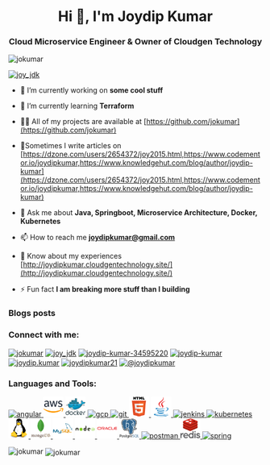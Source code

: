 <h1 align="center">Hi 👋, I'm Joydip Kumar</h1>
<h3 align="center">Cloud Microservice Engineer & Owner of Cloudgen Technology</h3>

<p align="left"> <img src="https://komarev.com/ghpvc/?username=jokumar&label=Profile%20views&color=0e75b6&style=flat" alt="jokumar" /> </p>

<p align="left"> <a href="https://twitter.com/joy_jdk" target="blank"><img src="https://img.shields.io/twitter/follow/joy_jdk?logo=twitter&style=for-the-badge" alt="joy_jdk" /></a> </p>

- 🔭 I’m currently working on **some cool stuff**

- 🌱 I’m currently learning **Terraform**

- 👨‍💻 All of my projects are available at [https://github.com/jokumar](https://github.com/jokumar)

- 📝Sometimes I write articles on [https://dzone.com/users/2654372/joy2015.html,https://www.codementor.io/joydipkumar,https://www.knowledgehut.com/blog/author/joydip-kumar](https://dzone.com/users/2654372/joy2015.html,https://www.codementor.io/joydipkumar,https://www.knowledgehut.com/blog/author/joydip-kumar)

- 💬 Ask me about **Java, Springboot, Microservice Architecture, Docker, Kubernetes**

- 📫 How to reach me **joydipkumar@gmail.com**

- 📄 Know about my experiences [http://joydipkumar.cloudgentechnology.site/](http://joydipkumar.cloudgentechnology.site/)

- ⚡ Fun fact **I am breaking more stuff than I building**

### Blogs posts
<!-- BLOG-POST-LIST:START -->
<!-- BLOG-POST-LIST:END -->

<h3 align="left">Connect with me:</h3>
<p align="left">
<a href="https://dev.to/jokumar" target="blank"><img align="center" src="https://raw.githubusercontent.com/rahuldkjain/github-profile-readme-generator/master/src/images/icons/Social/devto.svg" alt="jokumar" height="30" width="40" /></a>
<a href="https://twitter.com/joy_jdk" target="blank"><img align="center" src="https://raw.githubusercontent.com/rahuldkjain/github-profile-readme-generator/master/src/images/icons/Social/twitter.svg" alt="joy_jdk" height="30" width="40" /></a>
<a href="https://linkedin.com/in/joydip-kumar-34595220" target="blank"><img align="center" src="https://raw.githubusercontent.com/rahuldkjain/github-profile-readme-generator/master/src/images/icons/Social/linked-in-alt.svg" alt="joydip-kumar-34595220" height="30" width="40" /></a>
<a href="https://stackoverflow.com/users/joydip-kumar" target="blank"><img align="center" src="https://raw.githubusercontent.com/rahuldkjain/github-profile-readme-generator/master/src/images/icons/Social/stack-overflow.svg" alt="joydip-kumar" height="30" width="40" /></a>
<a href="https://fb.com/joydip.kumar" target="blank"><img align="center" src="https://raw.githubusercontent.com/rahuldkjain/github-profile-readme-generator/master/src/images/icons/Social/facebook.svg" alt="joydip.kumar" height="30" width="40" /></a>
<a href="https://instagram.com/joydipkumar21" target="blank"><img align="center" src="https://raw.githubusercontent.com/rahuldkjain/github-profile-readme-generator/master/src/images/icons/Social/instagram.svg" alt="joydipkumar21" height="30" width="40" /></a>
<a href="https://medium.com/@joydipkumar" target="blank"><img align="center" src="https://raw.githubusercontent.com/rahuldkjain/github-profile-readme-generator/master/src/images/icons/Social/medium.svg" alt="@joydipkumar" height="30" width="40" /></a>
</p>

<h3 align="left">Languages and Tools:</h3>
<p align="left"> <a href="https://angular.io" target="_blank" rel="noreferrer"> <img src="https://angular.io/assets/images/logos/angular/angular.svg" alt="angular" width="40" height="40"/> </a> <a href="https://aws.amazon.com" target="_blank" rel="noreferrer"> <img src="https://raw.githubusercontent.com/devicons/devicon/master/icons/amazonwebservices/amazonwebservices-original-wordmark.svg" alt="aws" width="40" height="40"/> </a> <a href="https://www.docker.com/" target="_blank" rel="noreferrer"> <img src="https://raw.githubusercontent.com/devicons/devicon/master/icons/docker/docker-original-wordmark.svg" alt="docker" width="40" height="40"/> </a> <a href="https://cloud.google.com" target="_blank" rel="noreferrer"> <img src="https://www.vectorlogo.zone/logos/google_cloud/google_cloud-icon.svg" alt="gcp" width="40" height="40"/> </a> <a href="https://git-scm.com/" target="_blank" rel="noreferrer"> <img src="https://www.vectorlogo.zone/logos/git-scm/git-scm-icon.svg" alt="git" width="40" height="40"/> </a> <a href="https://www.w3.org/html/" target="_blank" rel="noreferrer"> <img src="https://raw.githubusercontent.com/devicons/devicon/master/icons/html5/html5-original-wordmark.svg" alt="html5" width="40" height="40"/> </a> <a href="https://www.java.com" target="_blank" rel="noreferrer"> <img src="https://raw.githubusercontent.com/devicons/devicon/master/icons/java/java-original.svg" alt="java" width="40" height="40"/> </a> <a href="https://www.jenkins.io" target="_blank" rel="noreferrer"> <img src="https://www.vectorlogo.zone/logos/jenkins/jenkins-icon.svg" alt="jenkins" width="40" height="40"/> </a> <a href="https://kubernetes.io" target="_blank" rel="noreferrer"> <img src="https://www.vectorlogo.zone/logos/kubernetes/kubernetes-icon.svg" alt="kubernetes" width="40" height="40"/> </a> <a href="https://www.linux.org/" target="_blank" rel="noreferrer"> <img src="https://raw.githubusercontent.com/devicons/devicon/master/icons/linux/linux-original.svg" alt="linux" width="40" height="40"/> </a> <a href="https://www.mongodb.com/" target="_blank" rel="noreferrer"> <img src="https://raw.githubusercontent.com/devicons/devicon/master/icons/mongodb/mongodb-original-wordmark.svg" alt="mongodb" width="40" height="40"/> </a> <a href="https://www.mysql.com/" target="_blank" rel="noreferrer"> <img src="https://raw.githubusercontent.com/devicons/devicon/master/icons/mysql/mysql-original-wordmark.svg" alt="mysql" width="40" height="40"/> </a> <a href="https://nodejs.org" target="_blank" rel="noreferrer"> <img src="https://raw.githubusercontent.com/devicons/devicon/master/icons/nodejs/nodejs-original-wordmark.svg" alt="nodejs" width="40" height="40"/> </a> <a href="https://www.oracle.com/" target="_blank" rel="noreferrer"> <img src="https://raw.githubusercontent.com/devicons/devicon/master/icons/oracle/oracle-original.svg" alt="oracle" width="40" height="40"/> </a> <a href="https://www.postgresql.org" target="_blank" rel="noreferrer"> <img src="https://raw.githubusercontent.com/devicons/devicon/master/icons/postgresql/postgresql-original-wordmark.svg" alt="postgresql" width="40" height="40"/> </a> <a href="https://postman.com" target="_blank" rel="noreferrer"> <img src="https://www.vectorlogo.zone/logos/getpostman/getpostman-icon.svg" alt="postman" width="40" height="40"/> </a> <a href="https://redis.io" target="_blank" rel="noreferrer"> <img src="https://raw.githubusercontent.com/devicons/devicon/master/icons/redis/redis-original-wordmark.svg" alt="redis" width="40" height="40"/> </a> <a href="https://spring.io/" target="_blank" rel="noreferrer"> <img src="https://www.vectorlogo.zone/logos/springio/springio-icon.svg" alt="spring" width="40" height="40"/> </a> </p>

<p><img align="left" src="https://github-readme-stats.vercel.app/api/top-langs?username=jokumar&show_icons=true&locale=en&layout=compact" alt="jokumar" /></p>

<p>&nbsp;<img align="center" src="https://github-readme-stats.vercel.app/api?username=jokumar&show_icons=true&locale=en" alt="jokumar" /></p>
